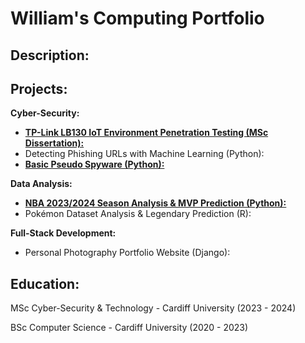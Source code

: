 # William's Computing Portfolio

## Description:

## Projects:

**Cyber-Security:**

* [**TP-Link LB130 IoT Environment Penetration Testing (MSc Dissertation):**](https://github.com/wlshepherd/My_Portolio/blob/main/NBA_Data_Analysis_Project.ipynb)
* Detecting Phishing URLs with Machine Learning (Python):
* [**Basic Pseudo Spyware (Python):**](https://github.com/wlshepherd/My_Portolio/tree/main/Pseudo%20Spyware%20Side%20Project)

**Data Analysis:**

* [**NBA 2023/2024 Season Analysis & MVP Prediction (Python):**](https://github.com/wlshepherd/My_Portolio/blob/main/NBA_Data_Analysis_Project.ipynb)
* Pokémon Dataset Analysis & Legendary Prediction (R):


**Full-Stack Development:**

* Personal Photography Portfolio Website (Django):


## Education:
MSc Cyber-Security & Technology - Cardiff University (2023 - 2024)

BSc Computer Science - Cardiff University (2020 - 2023)


